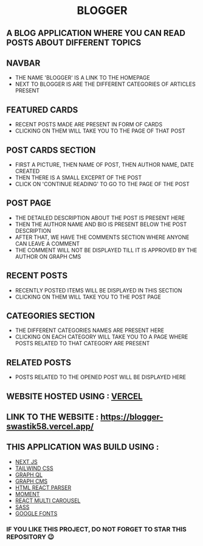 <h1 align="center">BLOGGER</h1>

## A BLOG APPLICATION WHERE YOU CAN READ POSTS ABOUT DIFFERENT TOPICS

## NAVBAR
- THE NAME 'BLOGGER' IS A LINK TO THE HOMEPAGE
- NEXT TO BLOGGER IS ARE THE DIFFERENT CATEGORIES OF ARTICLES PRESENT

## FEATURED CARDS
- RECENT POSTS MADE ARE PRESENT IN FORM OF CARDS
- CLICKING ON THEM WILL TAKE YOU TO THE PAGE OF THAT POST

## POST CARDS SECTION
- FIRST A PICTURE, THEN NAME OF POST, THEN AUTHOR NAME, DATE CREATED
- THEN THERE IS A SMALL EXCEPRT OF THE POST
- CLICK ON 'CONTINUE READING' TO GO TO THE PAGE OF THE POST

## POST PAGE
- THE DETAILED DESCRIPTION ABOUT THE POST IS PRESENT HERE
- THEN THE AUTHOR NAME AND BIO IS PRESENT BELOW THE POST DESCRIPTION
- AFTER THAT, WE HAVE THE COMMENTS SECTION WHERE ANYONE CAN LEAVE A COMMENT
- THE COMMENT WILL NOT BE DISPLAYED TILL IT IS APPROVED BY THE AUTHOR ON GRAPH CMS

## RECENT POSTS
- RECENTLY POSTED ITEMS WILL BE DISPLAYED IN THIS SECTION
- CLICKING ON THEM WILL TAKE YOU TO THE POST PAGE

## CATEGORIES SECTION
- THE DIFFERENT CATEGORIES NAMES ARE PRESENT HERE
- CLICKING ON EACH CATEGORY WILL TAKE YOU TO A PAGE WHERE POSTS RELATED TO THAT CATEGORY ARE PRESENT

## RELATED POSTS
- POSTS RELATED TO THE OPENED POST WILL BE DISPLAYED HERE

## WEBSITE HOSTED USING : [VERCEL](https://vercel.com/dashboard)

## LINK TO THE WEBSITE : https://blogger-swastik58.vercel.app/

## THIS APPLICATION WAS BUILD USING : 
- [NEXT JS](https://nextjs.org/)
- [TAILWIND CSS](https://tailwindcss.com/)
- [GRAPH QL](https://graphql.org/)
- [GRAPH CMS](https://graphcms.com/)
- [HTML REACT PARSER](https://www.npmjs.com/package/html-react-parser)
- [MOMENT](https://momentjs.com/)
- [REACT MULTI CAROUSEL](https://www.npmjs.com/package/react-multi-carousel)
- [SASS](https://sass-lang.com/)
- [GOOGLE FONTS](https://fonts.google.com/)

### IF YOU LIKE THIS PROJECT, DO NOT FORGET TO STAR THIS REPOSITORY 😉
